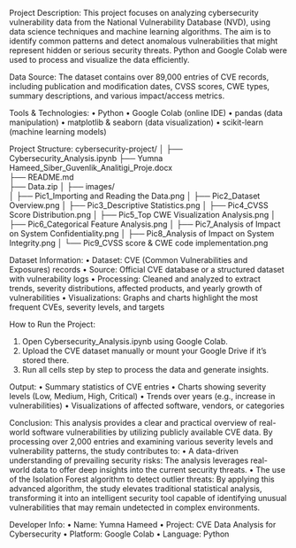 Project Description:
This project focuses on analyzing cybersecurity vulnerability data from the National Vulnerability Database (NVD), using data science techniques and machine learning algorithms. The aim is to identify common patterns and detect anomalous vulnerabilities that might represent hidden or serious security threats. Python and Google Colab were used to process and visualize the data efficiently.

Data Source:
The dataset contains over 89,000 entries of CVE records, including publication and modification dates, CVSS scores, CWE types, summary descriptions, and various impact/access metrics.

Tools & Technologies:
•	Python
•	Google Colab (online IDE)
•	pandas (data manipulation)
•	matplotlib & seaborn (data visualization)
•	scikit-learn (machine learning models)

Project Structure:
cybersecurity-project/
│
├── Cybersecurity_Analysis.ipynb
├── Yumna Hameed_Siber_Guvenlik_Analitigi_Proje.docx          
├── README.md                          
├── Data.zip
│
├── images/                            
│   ├── Pic1_Importing and Reading the Data.png
│   ├── Pic2_Dataset Overview.png
│   ├── Pic3_Descriptive Statistics.png
│   ├── Pic4_CVSS Score Distribution.png
│   ├── Pic5_Top CWE Visualization Analysis.png
│   ├── Pic6_Categorical Feature Analysis.png
│   ├── Pic7_Analysis of Impact on System Confidentiality.png
│   ├── Pic8_Analysis of Impact on System Integrity.png
│   └── Pic9_CVSS score & CWE code implementation.png

Dataset Information:
•	Dataset: CVE (Common Vulnerabilities and Exposures) records
•	Source: Official CVE database or a structured dataset with vulnerability logs
•	Processing: Cleaned and analyzed to extract trends, severity distributions, affected products, and yearly growth of vulnerabilities
•	Visualizations: Graphs and charts highlight the most frequent CVEs, severity levels, and targets

How to Run the Project:
1.	Open Cybersecurity_Analysis.ipynb using Google Colab.
2.	Upload the CVE dataset manually or mount your Google Drive if it’s stored there.
3.	Run all cells step by step to process the data and generate insights.

Output:
•	Summary statistics of CVE entries
•	Charts showing severity levels (Low, Medium, High, Critical)
•	Trends over years (e.g., increase in vulnerabilities)
•	Visualizations of affected software, vendors, or categories

Conclusion:
This analysis provides a clear and practical overview of real-world software vulnerabilities by utilizing publicly available CVE data. By processing over 2,000 entries and examining various severity levels and vulnerability patterns, the study contributes to:
•	A data-driven understanding of prevailing security risks: The analysis leverages real-world data to offer deep insights into the current security threats.
•	The use of the Isolation Forest algorithm to detect outlier threats: By applying this advanced algorithm, the study elevates traditional statistical analysis, transforming it into an intelligent security tool capable of identifying unusual vulnerabilities that may remain undetected in complex environments.

Developer Info:
•	Name: Yumna Hameed
•	Project: CVE Data Analysis for Cybersecurity
•	Platform: Google Colab
•	Language: Python

